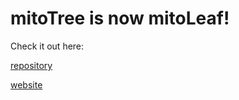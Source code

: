 # mitoTree is now mitoLeaf!

Check it out here:

[repository](https://github.com/forensicgenomics/mitoLeaf)

[website](https://forensicgenomics.github.io/mitoLeaf/)